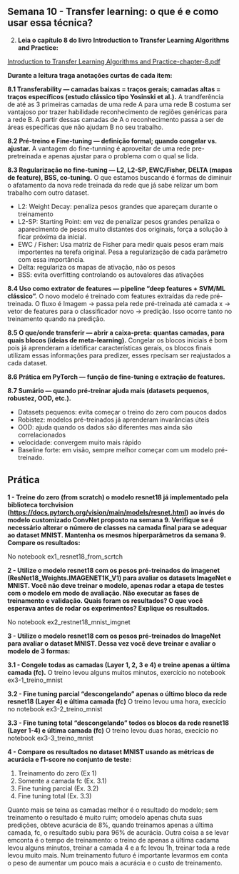 ## Semana 10 - Transfer learning: o que é e como usar essa técnica?

2. **Leia o capítulo 8 do livro Introduction to Transfer Learning  Algorithms and Practice:**

[Introduction to Transfer Learning  Algorithms and Practice-chapter-8.pdf](attachment:1e5506fb-e4bb-4ca8-bf16-6246a8fd5915:Introduction_to_Transfer_Learning__Algorithms_and_Practice-chapter-8.pdf)

**Durante a leitura traga anotações curtas de cada item:**

**8.1 Transferability — camadas baixas = traços gerais; camadas altas = traços específicos (estudo clássico tipo Yosinski et al.).**
A trandferência de até as 3 primeiras camadas de uma rede A para uma rede B costuma ser vantajoso por trazer habilidade reconhecimento de regiões genéricas para a rede B. A partir dessas camadas de A o reconhecimento passa a ser de áreas específicas que não ajudam B no seu trabalho.

**8.2 Pré-treino e Fine-tuning — definição formal; quando congelar vs. ajustar.**
A vantagem do fine-tunning é aproveitar de uma rede pre-pretreinada e apenas ajustar para o problema com o qual se lida.

**8.3 Regularização no fine-tuning — L2, L2-SP, EWC/Fisher, DELTA (mapas de feature), BSS, co-tuning.**
O que estamos buscando é formas de diminuir o afatamento da nova rede treinada da rede que já sabe relizar um bom trabalho com outro dataset.
- L2: Weight Decay: penaliza pesos grandes que apareçam durante o treinamento
- L2-SP: Starting Point: em vez de penalizar pesos grandes penaliza o aparecimento de pesos muito distantes dos originais, força a solução à ficar próxima da inicial.
- EWC / Fisher: Usa matriz de Fisher para medir quais pesos eram mais importentes na terefa original. Pesa a regularização de cada parâmetro com essa importância.
- Delta: regulariza os mapas de ativação, não os pesos
- BSS: evita overfitting controlando os autovalores das ativações

**8.4 Uso como extrator de features — pipeline “deep features + SVM/ML clássico”.**
O novo modelo é treinado com features extraídas da rede pré-treinada. O fluxo é Imagem -> passa pela rede pré-treinada até camada x -> vetor de features para o classificador novo -> predição. Isso ocorre tanto no treinamento quando na predição.

**8.5 O que/onde transferir — abrir a caixa-preta: quantas camadas, para quais blocos (ideias de meta-learning).**
Congelar os blocos iniciais é bom pois já aprenderam a idetificar características gerais, os blocos finais utilizam essas informações para predizer, esses rpecisam ser reajustados a cada dataset.

**8.6 Prática em PyTorch — função de fine-tuning e extração de features.**

**8.7 Sumário — quando pré-treinar ajuda mais (datasets pequenos, robustez, OOD, etc.).**
- Datasets pequenos: evita começar o treino do zero com poucos dados
- Robistez: modelos pré-treinados já aprenderam invarâncias úteis
- OOD: ajuda quando os dados são diferentes mas ainda são correlacionados
- velocidade: convergem muito mais rápido
- Baseline forte: em visão, sempre melhor começar com um modelo pré-treinado.   

## Prática

**1 -  Treine do zero (from scratch) o modelo resnet18 já implementado pela biblioteca torchvision (https://docs.pytorch.org/vision/main/models/resnet.html) ao invés do modelo customizado ConvNet proposto na semana 9. Verifique se é necessário alterar o número de classes na camada final para se adequar ao dataset MNIST. Mantenha os mesmos hiperparâmetros da semana 9. Compare os resultados:**

No notebook ex1_resnet18_from_scrtch

**2 -  Utilize o modelo resnet18 com os pesos pré-treinados do imagenet (ResNet18_Weights.IMAGENET1K_V1) para avaliar os datasets ImageNet e MNIST. Você não deve treinar o modelo, apenas rodar a etapa de testes com o modelo em modo de avaliação. Não executar as fases de treinamento e validação.  Quais foram os resultados? O que você esperava antes de rodar os experimentos? Explique os resultados.**

No notebook ex2_restnet18_mnist_imgnet

**3 -  Utilize o modelo resnet18 com os pesos pré-treinados do ImageNet  para avaliar o dataset MNIST. Dessa vez você deve treinar e avaliar o modelo de 3 formas:**

**3.1 - Congele todas as camadas (Layer 1, 2, 3 e 4) e treine apenas a última camada (fc).**
O treino levou alguns muitos minutos, exercício no notebook ex3-1_treino_mnist

**3.2 - Fine tuning parcial “descongelando” apenas o último bloco da rede resnet18 (Layer 4) e última camada (fc)**
O treino levou uma hora, execício no notebook ex3-2_treino_mnist

**3.3 - Fine tuning total “descongelando” todos os blocos da rede resnet18 (Layer 1-4) e última camada (fc)**
O treino levou duas horas, execício no notebook ex3-3_treino_mnist


**4 - Compare os resultados no dataset MNIST usando as métricas de acurácia e f1-score no conjunto de teste:**

1. Treinamento do zero (Ex 1)
2. Somente a camada fc (Ex. 3.1)
3. Fine tuning parcial (Ex. 3.2)
4. Fine tuning total (Ex. 3.3)

Quanto mais se teina as camadas melhor é o resultado do modelo; sem treinamento o resultado é muito ruim; omodelo apenas chuta suas predições, obteve acurácia de 8%, quando treinamos apenas a última camada, fc, o resultado subiu para 96% de acurácia.
Outra coisa a se levar emconta é o tempo de treinamento: o treino de apenas a última cadama levou alguns minutos, treinar a camada 4 e a fc levou 1h, treinar toda a rede levou muito mais. Num treinamento futuro é importante levarmos em conta o peso de aumentar um pouco mais a acurácia e o custo de treinamento.
